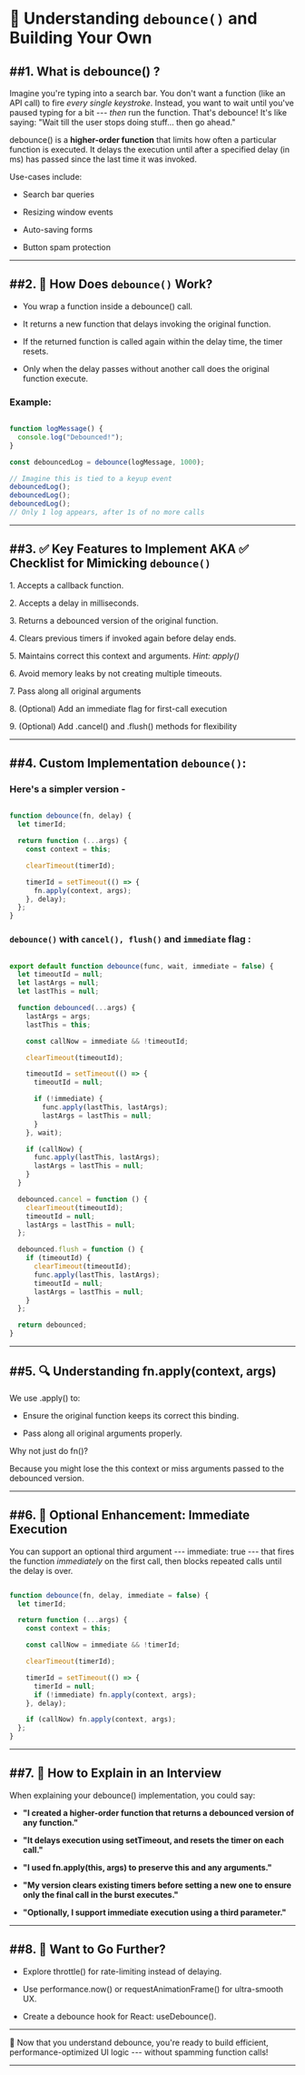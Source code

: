 # 🧠 Understanding `debounce()` and Building Your Own

##1\. What is debounce() ?
------------------------------

Imagine you're typing into a search bar. You don't want a function (like an API call) to fire *every single keystroke*. Instead, you want to wait until you've paused typing for a bit --- *then* run the function. That's debounce! It's like saying: "Wait till the user stops doing stuff... then go ahead."

debounce() is a **higher-order function** that limits how often a particular function is executed. It delays the execution until after a specified delay (in ms) has passed since the last time it was invoked.

Use-cases include:

-   Search bar queries

-   Resizing window events

-   Auto-saving forms

-   Button spam protection

---

##2\. 🧠 How Does `debounce()` Work?
----------------------------------------

-   You wrap a function inside a debounce() call.

-   It returns a new function that delays invoking the original function.

-   If the returned function is called again within the delay time, the timer resets.

-   Only when the delay passes without another call does the original function execute.

### **Example:**

```js

function logMessage() {
  console.log("Debounced!");
}

const debouncedLog = debounce(logMessage, 1000);

// Imagine this is tied to a keyup event
debouncedLog();
debouncedLog();
debouncedLog();
// Only 1 log appears, after 1s of no more calls
```

---

##3\. ✅ Key Features to Implement AKA ✅ Checklist for Mimicking `debounce()`
------------------------------------------------------------------------------

1\.  Accepts a callback function.

2\.  Accepts a delay in milliseconds.

3\.  Returns a debounced version of the original function.

4\.  Clears previous timers if invoked again before delay ends.

5\.  Maintains correct this context and arguments. _Hint: apply()_

6\.  Avoid memory leaks by not creating multiple timeouts.

7\.  Pass along all original arguments

8\.  (Optional) Add an immediate flag for first-call execution

9\.  (Optional) Add .cancel() and .flush() methods for flexibility

---

##4\. Custom Implementation `debounce()`:
-------------------------------------------

### Here's a simpler version - 

```js

function debounce(fn, delay) {
  let timerId;

  return function (...args) {
    const context = this;

    clearTimeout(timerId);

    timerId = setTimeout(() => {
      fn.apply(context, args);
    }, delay);
  };
}

```

### `debounce()` with `cancel(), flush()` and `immediate` flag :

```js

export default function debounce(func, wait, immediate = false) {
  let timeoutId = null;
  let lastArgs = null;
  let lastThis = null;

  function debounced(...args) {
    lastArgs = args;
    lastThis = this;

    const callNow = immediate && !timeoutId;

    clearTimeout(timeoutId);

    timeoutId = setTimeout(() => {
      timeoutId = null;

      if (!immediate) {
        func.apply(lastThis, lastArgs);
        lastArgs = lastThis = null;
      }
    }, wait);

    if (callNow) {
      func.apply(lastThis, lastArgs);
      lastArgs = lastThis = null;
    }
  }

  debounced.cancel = function () {
    clearTimeout(timeoutId);
    timeoutId = null;
    lastArgs = lastThis = null;
  };

  debounced.flush = function () {
    if (timeoutId) {
      clearTimeout(timeoutId);
      func.apply(lastThis, lastArgs);
      timeoutId = null;
      lastArgs = lastThis = null;
    }
  };

  return debounced;
}

```

---

##5\. 🔍 Understanding fn.apply(context, args)
--------------------------------------------------

We use .apply() to:

-   Ensure the original function keeps its correct this binding.

-   Pass along all original arguments properly.

Why not just do fn()?

Because you might lose the this context or miss arguments passed to the debounced version.

---

##6\. 🧪 Optional Enhancement: Immediate Execution
----------------------------------------------------

You can support an optional third argument --- immediate: true --- that fires the function *immediately* on the first call, then blocks repeated calls until the delay is over.

```js

function debounce(fn, delay, immediate = false) {
  let timerId;

  return function (...args) {
    const context = this;

    const callNow = immediate && !timerId;

    clearTimeout(timerId);

    timerId = setTimeout(() => {
      timerId = null;
      if (!immediate) fn.apply(context, args);
    }, delay);

    if (callNow) fn.apply(context, args);
  };
}

```

---

##7\. 💼 How to Explain in an Interview
-----------------------------------------

When explaining your debounce() implementation, you could say:

-   **"I created a higher-order function that returns a debounced version of any function."**

-   **"It delays execution using setTimeout, and resets the timer on each call."**

-   **"I used fn.apply(this, args) to preserve this and any arguments."**

-   **"My version clears existing timers before setting a new one to ensure only the final call in the burst executes."**

-   **"Optionally, I support immediate execution using a third parameter."**

* * * * *

##8\. 🚀 Want to Go Further?
------------------------------

-   Explore throttle() for rate-limiting instead of delaying.

-   Use performance.now() or requestAnimationFrame() for ultra-smooth UX.

-   Create a debounce hook for React: useDebounce().

---

🧠 Now that you understand debounce, you're ready to build efficient, performance-optimized UI logic --- without spamming function calls!

---

